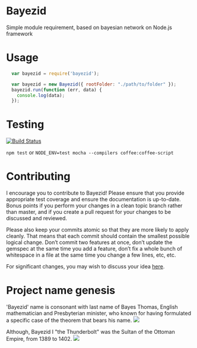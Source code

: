 # Bayezid

Simple module requirement, based on bayesian network on Node.js framework

# Usage

``` javascript
  var bayezid = require('bayezid');

  var bayezid = new Bayezid({ rootFolder: "./path/to/folder" });
  bayezid.run(function (err, data) {
    console.log(data);
  });

```

# Testing

[![Build Status](https://travis-ci.org/aratak/bayezid.png)](https://travis-ci.org/aratak/bayezid)

`npm test` or `NODE_ENV=test mocha --compilers coffee:coffee-script`

# Contributing

I encourage you to contribute to Bayezid!
Please ensure that you provide appropriate test coverage and ensure the documentation is up-to-date. Bonus points if you perform your changes in a clean topic branch rather than master, and if you create a pull request for your changes to be discussed and reviewed.

Please also keep your commits atomic so that they are more likely to apply cleanly. That means that each commit should contain the smallest possible logical change. Don’t commit two features at once, don’t update the gemspec at the same time you add a feature, don’t fix a whole bunch of whitespace in a file at the same time you change a few lines, etc, etc.

For significant changes, you may wish to discuss your idea [here](https://github.com/aratak/bayezid/issues).

# Project name genesis

'Bayezid' name is consonant with last name of Bayes Thomas, English mathematician and Presbyterian minister, who known for having formulated a specific case of the theorem that bears his name. [![](http://ru.wikipedia.org/favicon.ico)](http://en.wikipedia.org/wiki/Thomas_Bayes)

Although, Bayezid I "the Thunderbolt" was the Sultan of the Ottoman Empire, from 1389 to 1402. [![](http://ru.wikipedia.org/favicon.ico)](http://en.wikipedia.org/wiki/Bayezid_I)

